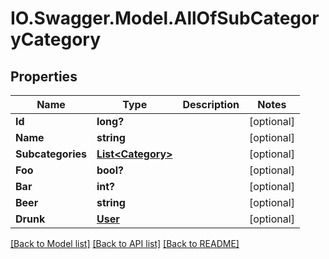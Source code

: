 # IO.Swagger.Model.AllOfSubCategoryCategory
## Properties

Name | Type | Description | Notes
------------ | ------------- | ------------- | -------------
**Id** | **long?** |  | [optional] 
**Name** | **string** |  | [optional] 
**Subcategories** | [**List&lt;Category&gt;**](Category.md) |  | [optional] 
**Foo** | **bool?** |  | [optional] 
**Bar** | **int?** |  | [optional] 
**Beer** | **string** |  | [optional] 
**Drunk** | [**User**](User.md) |  | [optional] 

[[Back to Model list]](../README.md#documentation-for-models) [[Back to API list]](../README.md#documentation-for-api-endpoints) [[Back to README]](../README.md)

